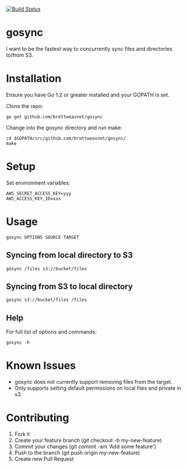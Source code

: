 [![Build Status](https://secure.travis-ci.org/brettweavnet/gosync.png)](http://travis-ci.org/brettweavnet/gosync)

# gosync

I want to be the fastest way to concurrently sync files and directories to/from S3.

# Installation

Ensure you have Go 1.2 or greater installed and your GOPATH is set.

Clone the repo:

    go get github.com/brettweavnet/gosync

Change into the gosync directory and run make:

    cd $GOPATH/src/github.com/brettweavnet/gosync/
    make

# Setup

Set environment variables:

    AWS_SECRET_ACCESS_KEY=yyy
    AWS_ACCESS_KEY_ID=xxx

# Usage

    gosync OPTIONS SOURCE TARGET

## Syncing from local directory to S3

    gosync /files s3://bucket/files

## Syncing from S3 to local directory

    gosync s3://bucket/files /files

## Help

For full list of options and commands:

    gosync -h

# Known Issues

* gosync does not currently support removing files from the target.
* Only supports setting default permissions on local files and private in s3.

# Contributing

1. Fork it
2. Create your feature branch (git checkout -b my-new-feature)
3. Commit your changes (git commit -am 'Add some feature')
4. Push to the branch (git push origin my-new-feature)
5. Create new Pull Request
